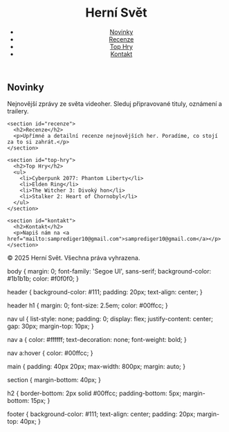 <!DOCTYPE html>
<html lang="cs">
<head>
  <meta charset="UTF-8" />
  <meta name="viewport" content="width=device-width, initial-scale=1.0"/>
  <title>Herní Svět</title>
  <link rel="stylesheet" href="style.css" />
</head>
<body>
  <header>
    <h1>Herní Svět</h1>
    <nav>
      <ul>
        <li><a href="#novinky">Novinky</a></li>
        <li><a href="#recenze">Recenze</a></li>
        <li><a href="#top-hry">Top Hry</a></li>
        <li><a href="#kontakt">Kontakt</a></li>
      </ul>
    </nav>
  </header>

  <main>
    <section id="novinky">
      <h2>Novinky</h2>
      <p>Nejnovější zprávy ze světa videoher. Sleduj připravované tituly, oznámení a trailery.</p>
    </section>

    <section id="recenze">
      <h2>Recenze</h2>
      <p>Upřímné a detailní recenze nejnovějších her. Poradíme, co stojí za to si zahrát.</p>
    </section>

    <section id="top-hry">
      <h2>Top Hry</h2>
      <ul>
        <li>Cyberpunk 2077: Phantom Liberty</li>
        <li>Elden Ring</li>
        <li>The Witcher 3: Divoký hon</li>
        <li>Stalker 2: Heart of Chornobyl</li>
      </ul>
    </section>

    <section id="kontakt">
      <h2>Kontakt</h2>
      <p>Napiš nám na <a href="mailto:samprediger10@gmail.com">samprediger10@gmail.com</a></p>
    </section>
  </main>

  <footer>
    <p>&copy; 2025 Herní Svět. Všechna práva vyhrazena.</p>
  </footer>
</body>
body {
  margin: 0;
  font-family: 'Segoe UI', sans-serif;
  background-color: #1b1b1b;
  color: #f0f0f0;
}

header {
  background-color: #111;
  padding: 20px;
  text-align: center;
}

header h1 {
  margin: 0;
  font-size: 2.5em;
  color: #00ffcc;
}

nav ul {
  list-style: none;
  padding: 0;
  display: flex;
  justify-content: center;
  gap: 30px;
  margin-top: 10px;
}

nav a {
  color: #ffffff;
  text-decoration: none;
  font-weight: bold;
}

nav a:hover {
  color: #00ffcc;
}

main {
  padding: 40px 20px;
  max-width: 800px;
  margin: auto;
}

section {
  margin-bottom: 40px;
}

h2 {
  border-bottom: 2px solid #00ffcc;
  padding-bottom: 5px;
  margin-bottom: 15px;
}

footer {
  background-color: #111;
  text-align: center;
  padding: 20px;
  margin-top: 40px;
}
</html>
